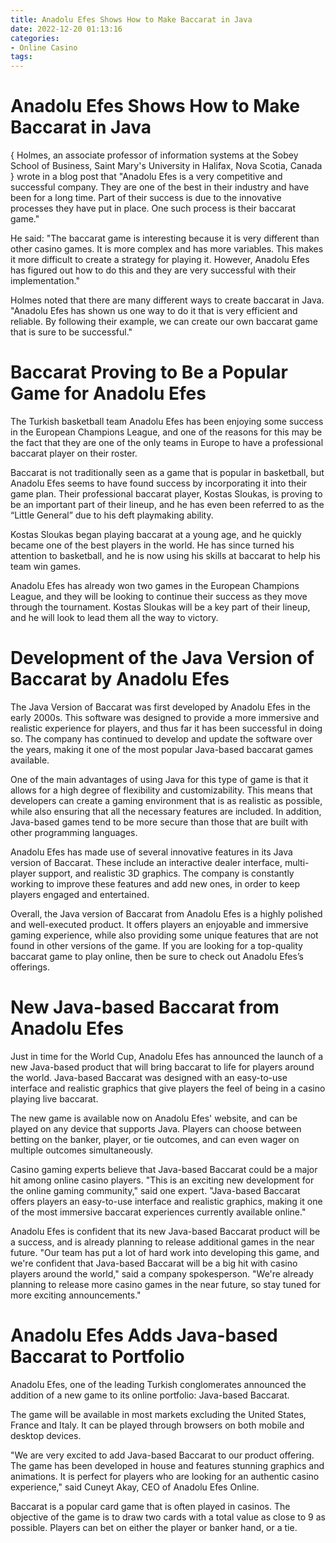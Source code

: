 ```yaml
---
title: Anadolu Efes Shows How to Make Baccarat in Java
date: 2022-12-20 01:13:16
categories:
- Online Casino
tags:
---
```



#  Anadolu Efes Shows How to Make Baccarat in Java

{ Holmes, an associate professor of information systems at the Sobey School of Business, Saint Mary's University in Halifax, Nova Scotia, Canada } 
wrote in a blog post that "Anadolu Efes is a very competitive and successful company. They are one of the best in their industry and have been for a long time. Part of their success is due to the innovative processes they have put in place. One such process is their baccarat game."

He said: "The baccarat game is interesting because it is very different than other casino games. It is more complex and has more variables. This makes it more difficult to create a strategy for playing it. However, Anadolu Efes has figured out how to do this and they are very successful with their implementation."

Holmes noted that there are many different ways to create baccarat in Java. "Anadolu Efes has shown us one way to do it that is very efficient and reliable. By following their example, we can create our own baccarat game that is sure to be successful."

#  Baccarat Proving to Be a Popular Game for Anadolu Efes

The Turkish basketball team Anadolu Efes has been enjoying some success in the European Champions League, and one of the reasons for this may be the fact that they are one of the only teams in Europe to have a professional baccarat player on their roster.

Baccarat is not traditionally seen as a game that is popular in basketball, but Anadolu Efes seems to have found success by incorporating it into their game plan. Their professional baccarat player, Kostas Sloukas, is proving to be an important part of their lineup, and he has even been referred to as the “Little General” due to his deft playmaking ability.

Kostas Sloukas began playing baccarat at a young age, and he quickly became one of the best players in the world. He has since turned his attention to basketball, and he is now using his skills at baccarat to help his team win games.

Anadolu Efes has already won two games in the European Champions League, and they will be looking to continue their success as they move through the tournament. Kostas Sloukas will be a key part of their lineup, and he will look to lead them all the way to victory.

#  Development of the Java Version of Baccarat by Anadolu Efes

The Java Version of Baccarat was first developed by Anadolu Efes in the early 2000s. This software was designed to provide a more immersive and realistic experience for players, and thus far it has been successful in doing so. The company has continued to develop and update the software over the years, making it one of the most popular Java-based baccarat games available.

One of the main advantages of using Java for this type of game is that it allows for a high degree of flexibility and customizability. This means that developers can create a gaming environment that is as realistic as possible, while also ensuring that all the necessary features are included. In addition, Java-based games tend to be more secure than those that are built with other programming languages.

Anadolu Efes has made use of several innovative features in its Java version of Baccarat. These include an interactive dealer interface, multi-player support, and realistic 3D graphics. The company is constantly working to improve these features and add new ones, in order to keep players engaged and entertained.

Overall, the Java version of Baccarat from Anadolu Efes is a highly polished and well-executed product. It offers players an enjoyable and immersive gaming experience, while also providing some unique features that are not found in other versions of the game. If you are looking for a top-quality baccarat game to play online, then be sure to check out Anadolu Efes’s offerings.

#  New Java-based Baccarat from Anadolu Efes

Just in time for the World Cup, Anadolu Efes has announced the launch of a new Java-based product that will bring baccarat to life for players around the world. Java-based Baccarat was designed with an easy-to-use interface and realistic graphics that give players the feel of being in a casino playing live baccarat.

The new game is available now on Anadolu Efes' website, and can be played on any device that supports Java. Players can choose between betting on the banker, player, or tie outcomes, and can even wager on multiple outcomes simultaneously.

Casino gaming experts believe that Java-based Baccarat could be a major hit among online casino players. "This is an exciting new development for the online gaming community," said one expert. "Java-based Baccarat offers players an easy-to-use interface and realistic graphics, making it one of the most immersive baccarat experiences currently available online."

Anadolu Efes is confident that its new Java-based Baccarat product will be a success, and is already planning to release additional games in the near future. "Our team has put a lot of hard work into developing this game, and we're confident that Java-based Baccarat will be a big hit with casino players around the world," said a company spokesperson. "We're already planning to release more casino games in the near future, so stay tuned for more exciting announcements."

#  Anadolu Efes Adds Java-based Baccarat to Portfolio

Anadolu Efes, one of the leading Turkish conglomerates announced the addition of a new game to its online portfolio: Java-based Baccarat.

The game will be available in most markets excluding the United States, France and Italy. It can be played through browsers on both mobile and desktop devices.

"We are very excited to add Java-based Baccarat to our product offering. The game has been developed in house and features stunning graphics and animations. It is perfect for players who are looking for an authentic casino experience," said Cuneyt Akay, CEO of Anadolu Efes Online.

Baccarat is a popular card game that is often played in casinos. The objective of the game is to draw two cards with a total value as close to 9 as possible. Players can bet on either the player or banker hand, or a tie.